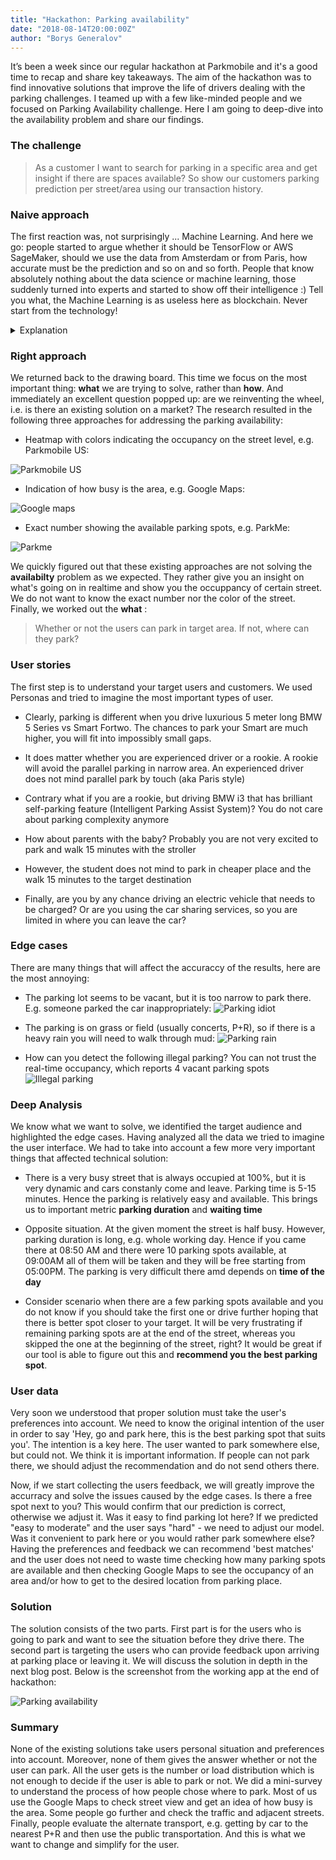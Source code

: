 ```yaml
---
title: "Hackathon: Parking availability"
date: "2018-08-14T20:00:00Z"
author: "Borys Generalov"
---
```


It’s been a week since our regular hackathon at Parkmobile and it's a good time to recap and share key takeaways. The aim of the hackathon was to find innovative solutions that improve the life of drivers dealing with the parking challenges. I teamed up with a few like-minded people and we focused on Parking Availability challenge. Here I am going to deep-dive into the availability problem and share our findings.

### The challenge

> As a customer I want to search for parking in a specific area and get insight if there are spaces available? So show our customers parking prediction per street/area using our transaction history.

### Naive approach

The first reaction was, not surprisingly ... Machine Learning. And here we go: people started to argue whether it should be TensorFlow or AWS SageMaker, should we use the data from Amsterdam or from Paris, how accurate must be the prediction and so on and so forth. People that know absolutely nothing about the data science or machine learning, those suddenly turned into experts and started to show off their intelligence :) Tell you what, the Machine Learning is as useless here as blockchain. Never start from the technology! 

<details><summary>Explanation</summary>
<p>
At the minimum you are coupled to this exact technology and limited due to all the constrains that come with the chosen technology. Moreover, there is no unique selling point when you rely on technology. Your competitors will do the same, i.e. adopt the same techhology and you all end up with the same results. Take cryptocurrency for example, they all based on blockchain and there is more than 1600 of them, whereas only 5-10 of them are really worth to invest.
</p>
</details>


### Right approach

We returned back to the drawing board. This time we focus on the most important thing: **what** we are trying to solve, rather than **how**. And immediately an excellent question popped up: are we reinventing the wheel, i.e. is there an existing solution on a market? The research resulted in the following three  approaches for addressing the parking availability:

- Heatmap with colors indicating the occupancy on the street level, e.g. Parkmobile US:

![Parkmobile US](./images/parkmobile.png)

- Indication of how busy is the area, e.g. Google Maps:

![Google maps](./images/googlemaps.png)

- Exact number showing the available parking spots, e.g. ParkMe:

![Parkme](./images/parkme.png)

We quickly figured out that these existing approaches are not solving the **availabilty** problem as we expected. They rather give you an insight on what's going on in realtime and show you the occuppancy of certain street. We do not want to know the exact number nor the color of the street. Finally, we worked out the **what** :

> Whether or not the users can park in target area. If not, where can they park?

### User stories

The first step is to understand your target users and customers. We used Personas and tried to imagine the most important types of user.

* Clearly, parking is different when you drive luxurious 5 meter long BMW 5 Series vs Smart Fortwo. The chances to park your Smart are much higher, you will fit into impossibly small gaps.

* It does matter whether you are experienced driver or a rookie. A rookie will avoid the parallel parking in narrow area. An experienced driver does not mind parallel park by touch (aka Paris style)

* Contrary what if you are a rookie, but driving BMW i3 that has brilliant self-parking feature (Intelligent Parking Assist System)? You do not care about parking complexity anymore

* How about parents with the baby? Probably you are not very excited to park and walk 15 minutes with the stroller

* However, the student does not mind to park in cheaper place and the walk 15 minutes to the target destination

* Finally, are you by any chance driving an electric vehicle that needs to be charged? Or are you using the car sharing services, so you are limited in where you can leave the car?

### Edge cases

There are many things that will affect the accuraccy of the results, here are the most annoying:

* The parking lot seems to be vacant, but it is too narrow to park there. E.g. someone parked the car inappropriately:
![Parking idiot](./images/idiot.gif)

* The parking is on grass or field (usually concerts, P+R), so if there is a heavy rain you will need to walk through mud:
![Parking rain](./images/parkingrain.jpg)

* How can you detect the following illegal parking? You can not trust the real-time occupancy, which reports 4 vacant parking spots
![Illegal parking](./images/illegalparking.jpg)

### Deep Analysis

We know what we want to solve, we identified the target audience and highlighted the edge cases. Having analyzed all the data we tried to imagine the user interface. We had to take into account a few more very important things that affected technical solution:

* There is a very busy street that is always occupied at 100%, but it is very dynamic and cars constanly come and leave. Parking time is 5-15 minutes. Hence  the parking is relatively easy and available. This brings us to important metric **parking duration** and **waiting time**

* Opposite situation. At the given moment the street is half busy. However, parking duration is long, e.g. whole working day. Hence if you came there at 08:50 AM and there were 10 parking spots available, at 09:00AM all of them will be taken and they will be free starting from 05:00PM. The parking is very difficult there amd depends on **time of the day**

* Consider scenario when there are a few parking spots available and you do not know if you should take the first one or drive further hoping that there is better spot closer to your target. It will be very frustrating if remaining parking spots are at the end of the street, whereas you skipped the one at the beginning of the street, right? It would be great if our tool is able to figure out this and **recommend you the best parking spot**.

### User data

Very soon we understood that proper solution must take the user's preferences into account. We need to know the original intention of the user in order to say 'Hey, go and park here, this is the best parking spot that suits you'. The intention is a key here. The user wanted to park somewhere else, but could not. We think it is important information. If people can not park there, we should adjust the recommendation and do not send others there.

Now, if we start collecting the users feedback, we will greatly improve the accurracy and solve the issues caused by the edge cases. Is there a free spot next to you? This would confirm that our prediction is correct, otherwise we adjust it. Was it easy to find parking lot here? If we predicted "easy to moderate" and the user says "hard" - we need to adjust our model. Was it convenient to park here or you would rather park somewhere else? Having the preferences and feedback we can recommend 'best matches' and the user does not need to waste time checking how many parking spots are available and then checking Google Maps to see the occupancy of an area and/or how to get to the desired location from parking place.

### Solution

The solution consists of the two parts. First part is for the users who is going to park and want to see the situation before they drive there. The second part is targeting the users who can provide feedback upon arriving at parking place or leaving it.  We will discuss the solution in depth in the next blog post. Below is the screenshot from the working app at the end of hackathon:

![Parking availability](./images/solution.png)

### Summary

None of the existing solutions take users personal situation and preferences into account. Moreover, none of them gives the answer whether or not the user can park. All the user gets is the number or load distribution which is not enough to decide if the user is able to park or not. We did a mini-survey to understand the process of how people chose where to park. Most of us use the Google Maps to check street view and get an idea of how busy is the area. Some people go further and check the traffic and adjacent streets. Finally, people evaluate the alternate transport, e.g. getting by car to the nearest P+R and then use the public transportation. And this is what we want to change and simplify for the user.  

